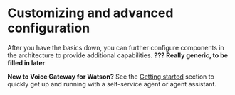 # Customizing and advanced configuration

After you have the basics down, you can further configure components in the architecture to provide additional capabilities. **??? Really generic, to be filled in later**

**New to Voice Gateway for Watson?** See the [Getting started](gettingstarted.md) section to quickly get up and running with a self-service agent or agent assistant.

